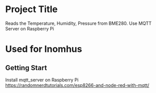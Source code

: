 # Project Title
Reads the Temperature, Humidity, Pressure from BME280.
Use MQTT Server on Raspberry Pi
# Used for Inomhus
## Getting Start
Install mqtt_server on Raspberry Pi
https://randomnerdtutorials.com/esp8266-and-node-red-with-mqtt/
